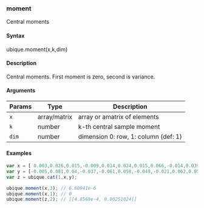 ### moment

Central moments


#### Syntax

ubique.moment(x,k,dim)


#### Description

Central moments. First moment is zero, second is variance.  



#### Arguments

|Params|Type|Description
|---------|----|-----------
|`x` | array/matrix | array or amatrix of elements
|`k` | number | k-th central sample moment
|`dim` | number | dimension 0: row, 1: column (def: 1)


#### Examples

```js
var x = [ 0.003,0.026,0.015,-0.009,0.014,0.024,0.015,0.066,-0.014,0.039];
var y = [-0.005,0.081,0.04,-0.037,-0.061,0.058,-0.049,-0.021,0.062,0.058];
var z = ubique.cat(1,x,y);

ubique.moment(x,3); // 6.60941e-6
ubique.moment(x,1); // 0
ubique.moment(z,2); // [[4.8569e-4, 0.00251024]]
```

